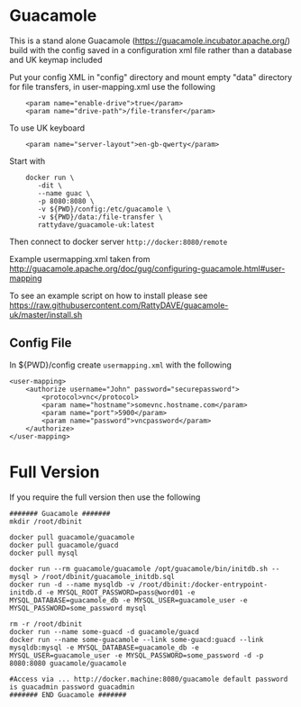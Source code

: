 # Guacamole

This is a stand alone Guacamole (https://guacamole.incubator.apache.org/) build with the config saved in a configuration xml file rather than a database and UK keymap included

Put your config XML in "config" directory and mount empty "data" directory for file transfers, in user-mapping.xml use the following

```
    <param name="enable-drive">true</param>
    <param name="drive-path">/file-transfer</param>
```

To use UK keyboard
```
    <param name="server-layout">en-gb-qwerty</param>
```

Start with
```
    docker run \
       -dit \
       --name guac \
       -p 8080:8080 \
       -v ${PWD}/config:/etc/guacamole \
       -v ${PWD}/data:/file-transfer \
       rattydave/guacamole-uk:latest
```

Then connect to docker server ```http://docker:8080/remote```


Example usermapping.xml taken from http://guacamole.apache.org/doc/gug/configuring-guacamole.html#user-mapping

To see an example script on how to install please see https://raw.githubusercontent.com/RattyDAVE/guacamole-uk/master/install.sh

## Config File

In ${PWD}/config create ```usermapping.xml``` with the following 

```
<user-mapping>
    <authorize username="John" password="securepassword">
        <protocol>vnc</protocol>
        <param name="hostname">somevnc.hostname.com</param>
        <param name="port">5900</param>
        <param name="password">vncpassword</param>
    </authorize>
</user-mapping>
```






# Full Version

If you require the full version then use the following

```
####### Guacamole #######
mkdir /root/dbinit

docker pull guacamole/guacamole
docker pull guacamole/guacd
docker pull mysql

docker run --rm guacamole/guacamole /opt/guacamole/bin/initdb.sh --mysql > /root/dbinit/guacamole_initdb.sql
docker run -d --name mysqldb -v /root/dbinit:/docker-entrypoint-initdb.d -e MYSQL_ROOT_PASSWORD=pass@word01 -e MYSQL_DATABASE=guacamole_db -e MYSQL_USER=guacamole_user -e MYSQL_PASSWORD=some_password mysql

rm -r /root/dbinit
docker run --name some-guacd -d guacamole/guacd
docker run --name some-guacamole --link some-guacd:guacd --link mysqldb:mysql -e MYSQL_DATABASE=guacamole_db -e MYSQL_USER=guacamole_user -e MYSQL_PASSWORD=some_password -d -p 8080:8080 guacamole/guacamole

#Access via ... http://docker.machine:8080/guacamole default password is guacadmin password guacadmin
####### END Guacamole #######
```

